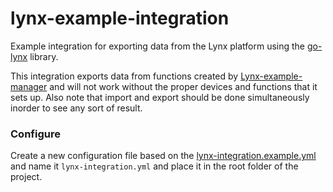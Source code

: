 # lynx-example-integration
Example integration for exporting data from the Lynx platform using the [go-lynx](https://github.com/IoTOpen/go-lynx, "go-lynx") library.

This integration exports data from functions created by [Lynx-example-manager](https://github.com/IoTOpen/lynx-example-manager "Lynx-example-manager")
and will not work without the proper devices and functions that it sets up. Also note that import and export should be done simultaneously inorder to see any sort of result.

### Configure
Create a new configuration file based on the [lynx-integration.example.yml](lynx-integration.example.yml) and name it `lynx-integration.yml` and place it in the root folder of the project.